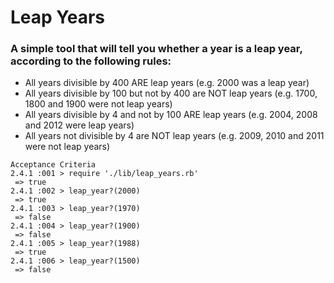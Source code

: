 # Leap Years
### A simple tool that will tell you whether a year is a leap year, according to the following rules:

* All years divisible by 400 ARE leap years (e.g. 2000 was a leap year)
* All years divisible by 100 but not by 400 are NOT leap years (e.g. 1700, 1800 and 1900 were not leap years)
* All years divisible by 4 and not by 100 ARE leap years (e.g. 2004, 2008 and 2012 were leap years)
* All years not divisible by 4 are NOT leap years (e.g. 2009, 2010 and 2011 were not leap years)

```
Acceptance Criteria
2.4.1 :001 > require './lib/leap_years.rb'
 => true
2.4.1 :002 > leap_year?(2000)
 => true
2.4.1 :003 > leap_year?(1970)
 => false
2.4.1 :004 > leap_year?(1900)
 => false
2.4.1 :005 > leap_year?(1988)
 => true
2.4.1 :006 > leap_year?(1500)
 => false
```
